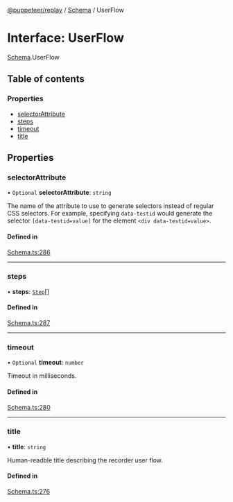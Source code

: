 [@puppeteer/replay](../README.md) / [Schema](../modules/Schema.md) / UserFlow

# Interface: UserFlow

[Schema](../modules/Schema.md).UserFlow

## Table of contents

### Properties

- [selectorAttribute](Schema.UserFlow.md#selectorattribute)
- [steps](Schema.UserFlow.md#steps)
- [timeout](Schema.UserFlow.md#timeout)
- [title](Schema.UserFlow.md#title)

## Properties

### selectorAttribute

• `Optional` **selectorAttribute**: `string`

The name of the attribute to use to generate selectors instead of regular
CSS selectors. For example, specifying `data-testid` would generate the
selector `[data-testid=value]` for the element `<div data-testid=value>`.

#### Defined in

[Schema.ts:286](https://github.com/puppeteer/replay/blob/main/src/Schema.ts#L286)

---

### steps

• **steps**: [`Step`](../modules/Schema.md#step)[]

#### Defined in

[Schema.ts:287](https://github.com/puppeteer/replay/blob/main/src/Schema.ts#L287)

---

### timeout

• `Optional` **timeout**: `number`

Timeout in milliseconds.

#### Defined in

[Schema.ts:280](https://github.com/puppeteer/replay/blob/main/src/Schema.ts#L280)

---

### title

• **title**: `string`

Human-readble title describing the recorder user flow.

#### Defined in

[Schema.ts:276](https://github.com/puppeteer/replay/blob/main/src/Schema.ts#L276)

